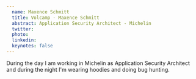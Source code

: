 ```yaml
---
  name: Maxence Schmitt
  title: Volcamp - Maxence Schmitt
  abstract: Application Security Architect - Michelin
  twitter: 
  photo: 
  linkedin: 
  keynotes: false
---
```

During the day I am working in Michelin as Application Security Architect and during the night I'm wearing hoodies and doing bug hunting. 